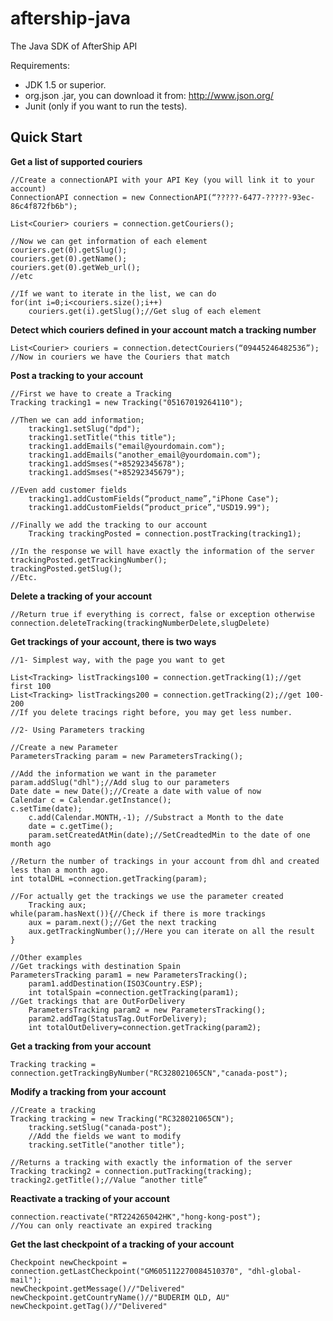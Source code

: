 aftership-java
==============

The Java SDK of AfterShip API

Requirements:

- JDK 1.5 or superior.
- org.json .jar, you can download it from: http://www.json.org/
- Junit (only if you want to run the tests).

Quick Start
--------------

**Get a list of supported couriers**

	//Create a connectionAPI with your API Key (you will link it to your account)
  	ConnectionAPI connection = new ConnectionAPI(“?????-6477-?????-93ec-86c4f872fb6b");
  	
   	List<Courier> couriers = connection.getCouriers();	

	//Now we can get information of each element
	couriers.get(0).getSlug();	
	couriers.get(0).getName();
	couriers.get(0).getWeb_url();
	//etc
	
	//If we want to iterate in the list, we can do
	for(int i=0;i<couriers.size();i++)
		couriers.get(i).getSlug();//Get slug of each element


**Detect which couriers defined in your account match a tracking number**
	
	List<Courier> couriers = connection.detectCouriers(“09445246482536”);
	//Now in couriers we have the Couriers that match 

**Post a tracking to your account**

	//First we have to create a Tracking
	Tracking tracking1 = new Tracking("05167019264110");

	//Then we can add information;
        tracking1.setSlug("dpd");
        tracking1.setTitle("this title");
        tracking1.addEmails("email@yourdomain.com");
        tracking1.addEmails("another_email@yourdomain.com");
        tracking1.addSmses("+85292345678");
        tracking1.addSmses("+85292345679");

	//Even add customer fields
        tracking1.addCustomFields(“product_name”,"iPhone Case");
        tracking1.addCustomFields(“product_price”,"USD19.99");

	//Finally we add the tracking to our account
        Tracking trackingPosted = connection.postTracking(tracking1);

	//In the response we will have exactly the information of the server
	trackingPosted.getTrackingNumber();
	trackingPosted.getSlug();
	//Etc.


**Delete a tracking of your account**

	//Return true if everything is correct, false or exception otherwise
	connection.deleteTracking(trackingNumberDelete,slugDelete)

	
**Get trackings of your account, there is two ways**

	//1- Simplest way, with the page you want to get
	
	List<Tracking> listTrackings100 = connection.getTracking(1);//get first 100
	List<Tracking> listTrackings200 = connection.getTracking(2);//get 100-200
	//If you delete tracings right before, you may get less number.

	//2- Using Parameters tracking
	
	//Create a new Parameter
	ParametersTracking param = new ParametersTracking();
	
	//Add the information we want in the parameter
	param.addSlug("dhl");//Add slug to our parameters
	Date date = new Date();//Create a date with value of now
	Calendar c = Calendar.getInstance();
	c.setTime(date);
        c.add(Calendar.MONTH,-1); //Substract a Month to the date
        date = c.getTime();
        param.setCreatedAtMin(date);//SetCreadtedMin to the date of one month ago

	//Return the number of trackings in your account from dhl and created less than a month ago.
	int totalDHL =connection.getTracking(param);
	
	//For actually get the trackings we use the parameter created
        Tracking aux;
	while(param.hasNext()){//Check if there is more trackings
		aux = param.next();//Get the next tracking
		aux.getTrackingNumber();//Here you can iterate on all the result	
	}
	
	//Other examples
	//Get trackings with destination Spain
	ParametersTracking param1 = new ParametersTracking();
        param1.addDestination(ISO3Country.ESP);
        int totalSpain =connection.getTracking(param1);
	//Get trackings that are OutForDelivery
        ParametersTracking param2 = new ParametersTracking();
        param2.addTag(StatusTag.OutForDelivery);
        int totalOutDelivery=connection.getTracking(param2);
	
**Get a tracking from your account**

	Tracking tracking = connection.getTrackingByNumber("RC328021065CN","canada-post");

**Modify a tracking from your account**
	
	//Create a tracking
	Tracking tracking = new Tracking("RC328021065CN");
        tracking.setSlug("canada-post");
        //Add the fields we want to modify
        tracking.setTitle("another title");

	//Returns a tracking with exactly the information of the server
	Tracking tracking2 = connection.putTracking(tracking);
	tracking2.getTitle();//Value “another title”

**Reactivate a tracking of your account**

	connection.reactivate("RT224265042HK","hong-kong-post");
	//You can only reactivate an expired tracking
	

**Get the last checkpoint of a tracking of your account**

	Checkpoint newCheckpoint = connection.getLastCheckpoint("GM605112270084510370", "dhl-global-mail");
	newCheckpoint.getMessage()//"Delivered"
	newCheckpoint.getCountryName()//"BUDERIM QLD, AU"
	newCheckpoint.getTag()//"Delivered"


